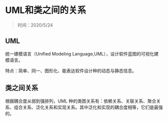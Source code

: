 # UML和类之间的关系

> 时间：2020/5/24

## UML

统一建模语言（Unified Modeling Language,UML），设计软件蓝图的可视化建模语言。

特点：简单、同一、图形化、能表达软件设计种的动态与静态信息。

## 类之间关系

根据耦合度从弱到强排列，UML 种的类图关系有：依赖关系、关联关系、聚合关系、组合关系、泛化关系和实现关系。其中泛化和实现的耦合度相等，它们是最强的。

















